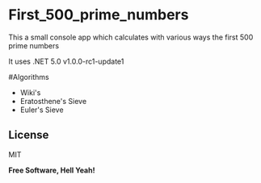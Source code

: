 # First_500_prime_numbers
This a small console app which calculates with various ways the first 500 prime numbers

It uses .NET 5.0 v1.0.0-rc1-update1

#Algorithms
 - Wiki's 
 - Eratosthene's Sieve
 - Euler's Sieve
 

License
----

MIT


**Free Software, Hell Yeah!** 
 

